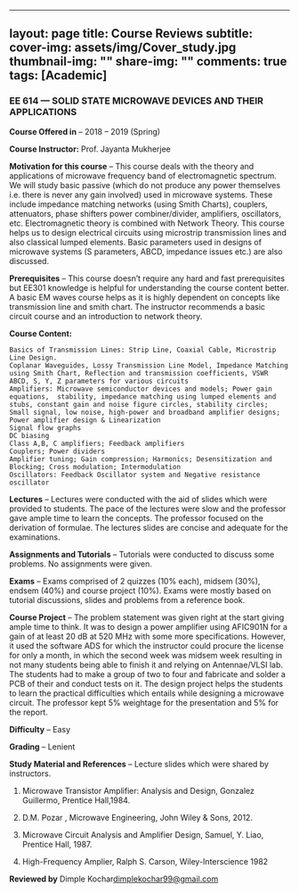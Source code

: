  ---
layout: page
title: Course Reviews
subtitle:
cover-img: assets/img/Cover_study.jpg
thumbnail-img: ""
share-img: ""
comments: true
tags: [Academic]
---



### EE 614 — SOLID STATE MICROWAVE DEVICES AND THEIR APPLICATIONS

**Course Offered in** – 2018 – 2019 (Spring)

**Course Instructor:** Prof. Jayanta Mukherjee

**Motivation for this course** – 
This course deals with the theory and applications of microwave frequency band of electromagnetic spectrum. We will study basic passive (which do not produce any power themselves i.e. there is never any gain involved) used in microwave systems. These include impedance matching networks (using Smith Charts), couplers, attenuators, phase shifters power combiner/divider, amplifiers, oscillators, etc. Electromagnetic theory is combined with Network Theory. This course helps us to design electrical circuits using microstrip transmission lines and also classical lumped elements. Basic parameters used in designs of microwave systems (S parameters, ABCD, impedance issues etc.) are also discussed.

**Prerequisites** – This course doesn’t require any hard and fast prerequisites but EE301 knowledge is helpful for understanding the course content better. A basic EM waves course helps as it is highly dependent on concepts like transmission line and smith chart. The instructor recommends a basic circuit course and an introduction to network theory.

**Course Content:**

    Basics of Transmission Lines: Strip Line, Coaxial Cable, Microstrip Line Design.
    Coplanar Waveguides, Lossy Transmission Line Model, Impedance Matching using Smith Chart, Reflection and transmission coefficients, VSWR
    ABCD, S, Y, Z parameters for various circuits
    Amplifiers: Microwave semiconductor devices and models; Power gain equations,  stability, impedance matching using lumped elements and stubs, constant gain and noise figure circles, stability circles; Small signal, low noise, high-power and broadband amplifier designs; Power amplifier design & Linearization
    Signal flow graphs
    DC biasing
    Class A,B, C amplifiers; Feedback amplifiers
    Couplers; Power dividers
    Amplifier tuning; Gain compression; Harmonics; Desensitization and Blocking; Cross modulation; Intermodulation
    Oscillators: Feedback Oscillator system and Negative resistance oscillator

**Lectures** – Lectures were conducted with the aid of slides which were provided to students. The pace of the lectures were slow and the professor gave ample time to learn the concepts. The professor focused on the derivation of formulae. The lectures slides are concise and adequate for the examinations. 

**Assignments and Tutorials** – Tutorials were conducted to discuss some problems. No assignments were given.

**Exams** – Exams comprised of 2 quizzes (10% each), midsem (30%), endsem (40%) and course project (10%). Exams were mostly based on tutorial discussions, slides and problems from a reference book.

**Course Project** – The problem statement was given right at the start giving ample time to think. It was to design a power amplifier using AFIC901N for a gain of at least 20 dB at 520 MHz with some more specifications. However, it used the software ADS for which the instructor could procure the license for only a month, in which the second week was midsem week resulting in not many students being able to finish it and relying on Antennae/VLSI lab. The students had to make a group of two to four and fabricate and solder a PCB of their and conduct tests on it. The design project helps the students to learn the practical difficulties which entails while designing a microwave circuit. The professor kept 5% weightage for the presentation and 5% for the report.

**Difficulty** – Easy

**Grading** – Lenient

**Study Material and References** – Lecture slides which were shared by instructors. 

1. Microwave Transistor Amplifier: Analysis and Design, Gonzalez Guillermo, Prentice Hall,1984.

2. D.M. Pozar , Microwave Engineering, John Wiley & Sons, 2012.

3. Microwave Circuit Analysis and Amplifier Design, Samuel, Y. Liao, Prentice Hall, 1987.

4. High-Frequency Amplier, Ralph S. Carson, Wiley-Interscience 1982

**Reviewed by**
 Dimple Kochar<dimplekochar99@gmail.com>
